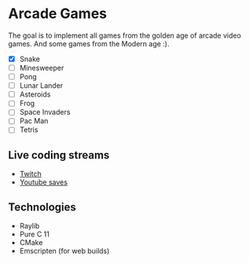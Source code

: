 # Arcade Games

The goal is to implement all games from the golden age of arcade video games. And some games from the Modern age :).

- [x] Snake
- [ ] Minesweeper
- [ ] Pong
- [ ] Lunar Lander
- [ ] Asteroids
- [ ] Frog
- [ ] Space Invaders
- [ ] Pac Man
- [ ] Tetris

## Live coding streams

- [Twitch](https://twitch.tv/senior_sigan)
- [Youtube saves](https://www.youtube.com/playlist?list=PLXeMZKMKyJI5ryacDjCtUgh5hrt7p3Q3o)

## Technologies

- Raylib
- Pure C 11
- CMake
- Emscripten (for web builds)
